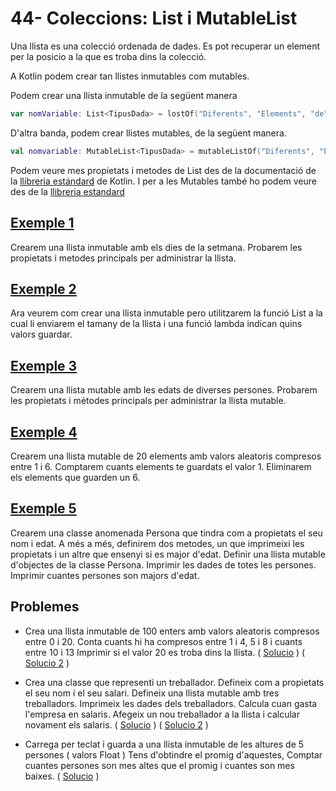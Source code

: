 # 44- Coleccions: List i MutableList

Una llista es una colecció ordenada de dades. Es pot recuperar un element per la posicio a la que es troba dins la colecció.

A Kotlin podem crear tan llistes inmutables com mutables. 

Podem crear una llista inmutable de la següent manera

```kotlin
var nomVariable: List<TipusDada> = lostOf("Diferents", "Elements", "de", "la", "llista")
```

D'altra banda, podem crear llistes mutables, de la següent manera.

```kotlin
val nomvariable: MutableList<TipusDada> = mutableListOf("Diferents", "Elements", "de", "la", "llista")
```

Podem veure mes propietats i metodes de List des de la documentació de la [llibreria estándard](https://kotlinlang.org/api/latest/jvm/stdlib/kotlin.collections/-list/) de Kotlin. I per a les Mutables també ho podem veure des de la [llibreria estandard](https://kotlinlang.org/api/latest/jvm/stdlib/kotlin.collections/-mutable-list/)

## [Exemple 1](https://github.com/marcmoiagese/curskotlin/blob/master/44-Coleccions_List_i_MutableList/Exemple1/src/main/kotlin/Main.kt)

Crearem una llista inmutable amb els dies de la setmana. Probarem les propietats i metodes principals per administrar la llista.

## [Exemple 2](https://github.com/marcmoiagese/curskotlin/blob/master/44-Coleccions_List_i_MutableList/Exemple2/src/main/kotlin/Main.kt)

Ara veurem com crear una llista inmutable pero utilitzarem la funció  List a la cual li enviarem el tamany de la llista i una funció lambda indican quins valors guardar.

## [Exemple 3](https://github.com/marcmoiagese/curskotlin/blob/master/44-Coleccions_List_i_MutableList/Exemple3/src/main/kotlin/Main.kt)

Crearem una llista mutable amb les edats de diverses persones. Probarem les propietats i mètodes principals per administrar la llista mutable.

## [Exemple 4](https://github.com/marcmoiagese/curskotlin/blob/master/44-Coleccions_List_i_MutableList/Exemple4/src/main/kotlin/Main.kt)

Crearem una llista mutable de 20 elements amb valors aleatoris compresos entre 1 i 6. Comptarem cuants elements te guardats el valor 1. Eliminarem els elements que guarden un 6.

## [Exemple 5](https://github.com/marcmoiagese/curskotlin/blob/master/44-Coleccions_List_i_MutableList/Exemple5/src/main/kotlin/Main.kt)

Crearem una classe anomenada Persona que tindra com a propietats el seu nom i edat. A més a més, definirem dos metodes, un que imprimeixi les propietats i un altre que ensenyi si es major d'edat.
Definir una llista mutable d'objectes de la classe Persona.
Imprimir les dades de totes les persones.
Imprimir cuantes persones son majors d'edat.

## Problemes

* Crea una llista inmutable de 100 enters amb valors aleatoris compresos entre 0 i 20.
  Conta cuants hi ha compresos entre 1 i 4, 5 i 8  i cuants entre 10 i 13
  Imprimir si el valor 20 es troba dins la llista. ( [Solucio](https://github.com/marcmoiagese/curskotlin/blob/master/44-Coleccions_List_i_MutableList/Problema1/src/main/kotlin/Main.kt) ) ( [Solucio 2](https://github.com/marcmoiagese/curskotlin/blob/master/44-Coleccions_List_i_MutableList/Problema1/src/main/kotlin/MainAlternatiu.kt) )

* Crea una classe que representi un treballador. Defineix com a propietats el seu nom i el seu salari.
  Defineix una llista mutable amb tres treballadors.
  Imprimeix les dades dels treballadors.
  Calcula cuan gasta l'empresa en salaris.
  Afegeix un nou treballador a la llista i calcular novament els salaris. ( [Solucio](https://github.com/marcmoiagese/curskotlin/blob/master/44-Coleccions_List_i_MutableList/Problema2/src/main/kotlin/Main.kt) )  ( [Solucio 2](https://github.com/marcmoiagese/curskotlin/blob/master/44-Coleccions_List_i_MutableList/Problema2/src/main/kotlin/MainAlternatiu.kt) )

* Carrega per teclat i guarda a una llista inmutable de les altures de 5 persones ( valors Float )
  Tens d'obtindre el promig d'aquestes, Comptar cuantes persones son mes altes que el promig i cuantes son mes baixes. ( [Solucio]() )
